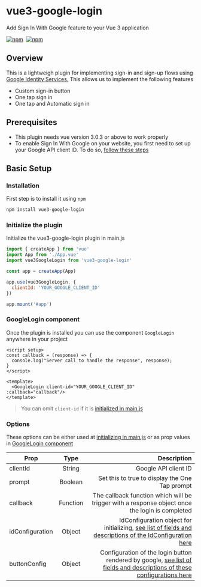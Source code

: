 # vue3-google-login

Add Sign In With Google feature to your Vue 3 application
<p>
  <a href="https://npm-stat.com/charts.html?package=vue3-google-login"><img src="https://img.shields.io/npm/dm/vue3-google-login.svg" alt="npm"/></a>&nbsp;
  <a href="https://www.npmjs.com/package/vue3-google-login"><img src="https://img.shields.io/npm/v/vue3-google-login.svg" alt="npm"/></a>
</p>

## Overview

This is a lightweigh plugin for implementing sign-in and sign-up flows using <a href="https://developers.google.com/identity/oauth2/web" target="_blank"> Google Identity Services.</a> This allows us to implement the following features

- Custom sign-in button 
- One tap sign in 
- One tap and Automatic sign in 

## Prerequisites

- This plugin needs vue version 3.0.3 or above to work properly
- To enable Sign In With Google on your website, you first need to set up your Google API client ID. To do so, <a href="https://developers.google.com/identity/gsi/web/guides/get-google-api-clientid" target="_blank">follow these steps</a>

## Basic Setup

### Installation

First step is to install it using `npm`

```bash
npm install vue3-google-login
```

### Initialize the plugin

Initialize the vue3-google-login plugin in main.js

```javascript
import { createApp } from 'vue'
import App from './App.vue'
import vue3GoogleLogin from 'vue3-google-login'

const app = createApp(App)

app.use(vue3GoogleLogin, {
  clientId: 'YOUR_GOOGLE_CLIENT_ID'
})

app.mount('#app')
```

### GoogleLogin component

Once the plugin is installed you can use the component `GoogleLogin` anywhere in your project

```vue
<script setup>
const callback = (response) => {
  console.log("Server call to handle the response", response);
}
</script>

<template>
  <GoogleLogin client-id="YOUR_GOOGLE_CLIENT_ID" :callback="callback"/>
</template>
```

>  You can omit `client-id` if it is <a href="#user-content-initialize-the-plugin">initialized in main.js</a>

### Options

These options can be either used at <a href="#user-content-initialize-the-plugin">initializing in main.js</a> or as prop values in <a href="#user-content-googlelogin-component">GoogleLogin component</a>

| Prop            |   Type   |                                                                                                                                                                                                                        Description |
| --------------- | :------: | ---------------------------------------------------------------------------------------------------------------------------------------------------------------------------------------------------------------------------------: |
| clientId        |  String  |                                                                                                                                                                                                               Google API client ID |
| prompt          | Boolean  |                                                                                                                                                                                     Set this to true to display the One Tap prompt |
| callback        | Function |                                                                                                                                     The callback function which will be trigger with a response object once the login is completed |
| idConfiguration |  Object  |     IdConfiguration object for initializing, <a href="https://developers.google.com/identity/gsi/web/reference/js-reference#IdConfiguration" target="_blank"> see list of  fields and descriptions of the IdConfiguration here</a> |
| buttonConfig    |  Object  | Configuration of the login button rendered by google, <a href="https://developers.google.com/identity/gsi/web/reference/js-reference#GsiButtonConfiguration">see list of  fields and descriptions of these configurations here</a> |